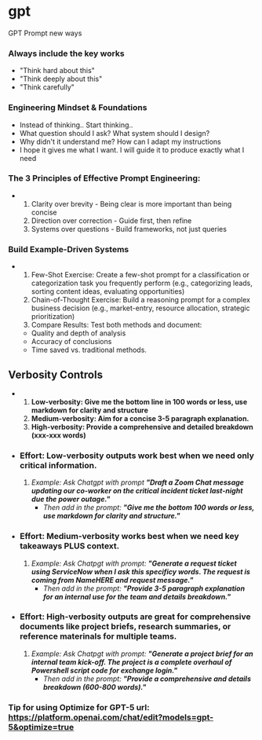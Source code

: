 # gpt
GPT Prompt new ways

### Always include the key works
- "Think hard about this"
- "Think deeply about this"
- "Think carefully"


### Engineering Mindset & Foundations
- Instead of thinking..                   Start thinking..
- What question should I ask?             What system should I design?
- Why didn't it understand me?            How can I adapt my instructions
- I hope it gives me what I want.         I will guide it to produce exactly what I need

### The 3 Principles of Effective Prompt Engineering:
- 1. Clarity over brevity - Being clear is more important than being concise
  2. Direction over correction - Guide first, then refine
  3. Systems over questions - Build frameworks, not just queries

### Build Example-Driven Systems
- 1. Few-Shot Exercise: Create a few-shot prompt for a classification or categorization task you frequently perform (e.g., categorizing leads, sorting content ideas, evaluating opportunities)
  2. Chain-of-Thought Exercise: Build a reasoning prompt for a complex business decision (e.g., market-entry, resource allocation, strategic prioritization)
  3. Compare Results: Test both methods and document:
  - Quality and depth of analysis
  - Accuracy of conclusions
  - Time saved vs. traditional methods.




## Verbosity Controls

- 1. **Low-verbosity: Give me the bottom line in 100 words or less, use markdown for clarity and structure**
  2. **Medium-verbosity: Aim for a concise 3-5 paragraph explanation.**
  3. **High-verbosity: Provide a comprehensive and detailed breakdown (xxx-xxx words)**
 
- ### **Effort: Low-verbosity outputs work best when we need only critical information.**
  1. *Example: Ask Chatgpt with prompt ____"Draft a Zoom Chat message updating our co-worker on the critical incident ticket last-night due the power outage."____*
     - *Then add in the prompt: ____"Give me the bottom 100 words or less, use markdown for clarity and structure."____*
    
- ### **Effort: Medium-verbosity works best when we need key takeaways PLUS context.**
  1. *Example: Ask Chatpgt with prompt: ____"Generate a request ticket using ServiceNow when I ask this specificy words. The request is coming from NameHERE and request message."____*
     - *Then add in the prompt: ____"Provide 3-5 paragraph explanation for an internal use for the team and details breakdown."____*

- ### **Effort: High-verbosity outputs are great for comprehensive documents like project briefs, research summaries, or reference materinals for multiple teams.**
  1. *Example: Ask Chatpgt with prompt: ____"Generate a project brief for an internal team kick-off. The project is a complete overhaul of Powershell script code for exchange login."____*
     - *Then add in the prompt: ____"Provide a comprehensive and details breakdown (600-800 words)."____*
    



### Tip for using Optimize for GPT-5 url: https://platform.openai.com/chat/edit?models=gpt-5&optimize=true
